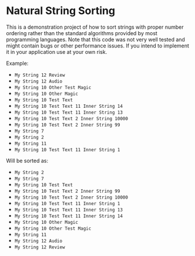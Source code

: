 # Natural String Sorting
This is a demonstration project of how to sort strings with proper number ordering rather than the standard algorithms provided by most programming languages. Note that this code was not very well tested and might contain bugs or other performance issues. If you intend to implement it in your application use at your own risk.

Example:
 * `My String 12 Review`
 * `My String 12 Audio`
 * `My String 10 Other Test Magic`
 * `My String 10 Other Magic`
 * `My String 10 Test Text`
 * `My String 10 Test Text 11 Inner String 14`
 * `My String 10 Test Text 11 Inner String 13`
 * `My String 10 Test Text 2 Inner String 10000`
 * `My String 10 Test Text 2 Inner String 99`
 * `My String 7`
 * `My String 2`
 * `My String 11`
 * `My String 10 Test Text 11 Inner String 1`

Will be sorted as:
 * `My String 2`
 * `My String 7`
 * `My String 10 Test Text`
 * `My String 10 Test Text 2 Inner String 99`
 * `My String 10 Test Text 2 Inner String 10000`
 * `My String 10 Test Text 11 Inner String 1`
 * `My String 10 Test Text 11 Inner String 13`
 * `My String 10 Test Text 11 Inner String 14`
 * `My String 10 Other Magic`
 * `My String 10 Other Test Magic`
 * `My String 11`
 * `My String 12 Audio`
 * `My String 12 Review`